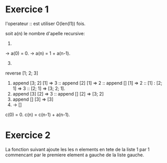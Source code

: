# Exercice 1

l'operateur :: est utiliser O(len(l1)) fois.

soit a(n) le nombre d'apelle recursive:

1) 

-> a(0) = 0.
-> a(n) = 1 + a(n-1).

3) 

reverse [1; 2; 3]

1) append [3; 2] [1] => 3 :: append [2] [1] => 2 :: append [] [1] => 2 :: [1] : [2; 1] => 3 :: [2; 1] => [3; 2; 1].
2) append [3] [2] => 3 :: append [] [2] => [3; 2] 
3) append [] [3] => [3]
4) -> []

c(0) = 0. 
c(n) = c(n-1) + a(n-1).


# Exercice 2 

La fonction suivant ajoute les les n elements en tete de la liste 1 par 1 commencant par le premiere element a gauche de la liste gauche.